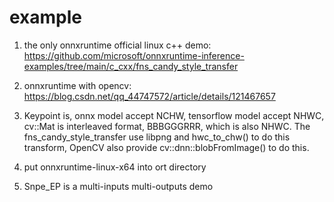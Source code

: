 # example
1. the only onnxruntime official linux c++ demo:  https://github.com/microsoft/onnxruntime-inference-examples/tree/main/c_cxx/fns_candy_style_transfer 

2. onnxruntime with opencv: https://blog.csdn.net/qq_44747572/article/details/121467657

3. Keypoint is, onnx model accept NCHW, tensorflow model accept NHWC, cv::Mat is interleaved format, BBBGGGRRR, which is also NHWC. The fns_candy_style_transfer use libpng and hwc_to_chw() to do this transform, OpenCV also provide cv::dnn::blobFromImage() to do this.

4. put onnxruntime-linux-x64 into ort directory

5. Snpe_EP is a multi-inputs multi-outputs demo